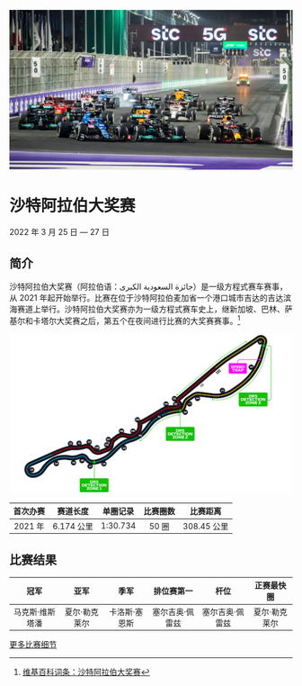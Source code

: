![沙特阿拉伯大奖赛](../../media/img/photos/sa.jpg)

# 沙特阿拉伯大奖赛

2022 年 3 月 25 日 — 27 日

## 简介

沙特阿拉伯大奖赛（阿拉伯语：جائزة السعودية الكبرى‎）是一级方程式赛车赛事，从 2021 年起开始举行。比赛在位于沙特阿拉伯麦加省一个港口城市吉达的吉达滨海赛道上举行。沙特阿拉伯大奖赛亦为一级方程式赛车史上，继新加坡、巴林、萨基尔和卡塔尔大奖赛之后，第五个在夜间进行比赛的大奖赛赛事。[^1]

![赛道图](../../media/img/circuits/sa-2022.png)

| 首次办赛 |  赛道长度  | 单圈记录 | 比赛圈数 |  比赛距离   |
| :------: | :--------: | :------: | :------: | :---------: |
| 2021 年  | 6.174 公里 | 1:30.734 |  50 圈   | 308.45 公里 |

## 比赛结果

|      冠军       |     亚军      |     季军      |   排位赛第一    |      杆位       |  正赛最快圈   |
| :-------------: | :-----------: | :-----------: | :-------------: | :-------------: | :-----------: |
| 马克斯·维斯塔潘 | 夏尔·勒克莱尔 | 卡洛斯·塞恩斯 | 塞尔吉奥·佩雷兹 | 塞尔吉奥·佩雷兹 | 夏尔·勒克莱尔 |

[更多比赛细节](https://www.formula1.com/en/racing/2022/Saudi_Arabia.html)

[^1]: [维基百科词条：沙特阿拉伯大奖赛](https://zh.wikipedia.org/wiki/%E6%B2%99%E7%89%B9%E9%98%BF%E6%8B%89%E4%BC%AF%E5%A4%A7%E7%8D%8E%E8%B3%BD)
